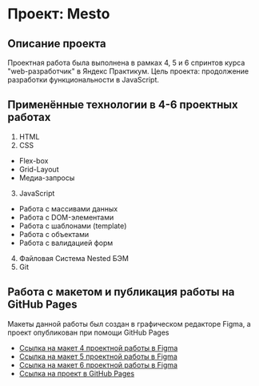 # Проект: Mesto

**Описание проекта**
------
Проектная работа была выполнена в рамках 4, 5 и 6 спринтов курса "web-разработчик" в Яндекс Практикум.
Цель проекта: продолжение разработки функциональности в JavaScript.

**Применённые технологии в 4-6 проектных работах**
------
1. HTML
2. CSS
  * Flex-box
  * Grid-Layout
  * Медиа-запросы
3. JavaScript
  * Работа с массивами данных
  * Работа с DOM-элементами
  * Работа с шаблонами (template)
  * Работа с объектами
  * Работа с валидацией форм
4. Файловая Система Nested БЭМ
5. Git

**Работа с макетом и публикация работы на GitHub Pages**
------
Макеты данной работы был создан в графическом редакторе Figma, а проект опубликован при помощи GitHub Pages
* [Ссылка на макет 4 проектной работы в Figma](https://www.figma.com/file/2cn9N9jSkmxD84oJik7xL7/JavaScript.-Sprint-4?node-id=0%3A1)
* [Ссылка на макет 5 проектной работы в Figma](https://www.figma.com/file/bjyvbKKJN2naO0ucURl2Z0/JavaScript.-Sprint-5?type=design&t=i2GcZNy3JzTjvUvQ-6)
* [Ссылка на макет 6 проектной работы в Figma](https://www.figma.com/file/kRVLKwYG3d1HGLvh7JFWRT/JavaScript.-Sprint-6?type=design&node-id=0-1&t=ne2itzDguFrKq6j4-06)
* [Ссылка на проект в GitHub Pages](https://theunstablelord.github.io/mesto/)